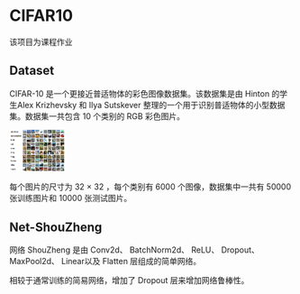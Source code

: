 # CIFAR10
该项目为课程作业

## Dataset
CIFAR-10 是一个更接近普适物体的彩色图像数据集。该数据集是由 Hinton 的学生Alex Krizhevsky
和 Ilya Sutskever 整理的一个用于识别普适物体的小型数据集。数据集一共包含 10 个类别的 RGB 彩色图片。

<img src="figs/cifar10.png" width="100px">

每个图片的尺寸为 32 × 32 ，每个类别有 6000 个图像，数据集中一共有 50000 张训练图片和 10000 张测试图片。

## Net-ShouZheng
网络 ShouZheng 是由 Conv2d、 BatchNorm2d、 ReLU、 
Dropout、 MaxPool2d、 Linear以及 Flatten 层组成的简单网络。

相较于通常训练的简易网络，增加了 Dropout 层来增加网络鲁棒性。
